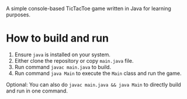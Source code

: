 A simple console-based TicTacToe game written in Java for learning purposes.

# How to build and run
1) Ensure `java` is installed on your system.
2) Either clone the repository or copy `main.java` file.
3) Run command `javac main.java` to build.
4) Run command `java Main` to execute the `Main` class and run the game.

Optional: You can also do `javac main.java && java Main` to directly build and run in one command.
